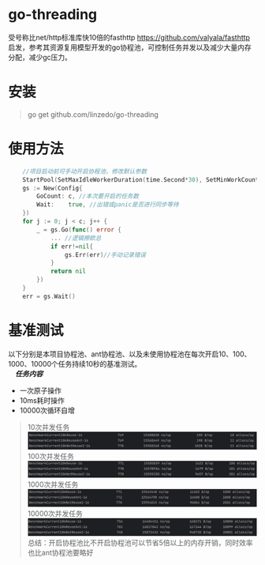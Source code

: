 # go-threading
受号称比net/http标准库快10倍的fasthttp https://github.com/valyala/fasthttp 启发，参考其资源复用模型开发的go协程池，可控制任务并发以及减少大量内存分配，减少gc压力。
# 安装
> go get github.com/linzedo/go-threading

# 使用方法
```go
    //项目启动前可手动开启协程池，修改默认参数
    StartPool(SetMaxIdleWorkerDuration(time.Second*30), SetMinWorkCount(100))
    gs := New(Config{
		GoCount: c, //本次要开启的任务数
		Wait:    true, //出错或panic是否进行同步等待 
	})
	for j := 0; j < c; j++ {
		_ = gs.Go(func() error {
			... //逻辑擦欧总
			if err!=nil{
			    gs.Err(err)//手动记录错误	
            }   
			return nil
		})
	}
	err = gs.Wait()
```
# 基准测试
以下分别是本项目协程池、ant协程池、以及未使用协程池在每次开启10、100、1000、10000个任务持续10秒的基准测试。
<br>
&emsp;_**任务内容**_
- 一次原子操作
- 10ms耗时操作
- 10000次循环自增

>10次并发任务
![img.png](img/img.png)
>100次并发任务
![img.png](img/img2.png)
>1000次并发任务
![img.png](img/img3.png)
>10000次并发任务
 ![img.png](img/img4.png)
总结：开启协程池比不开启协程池可以节省5倍以上的内存开销，同时效率也比ant协程池要略好
